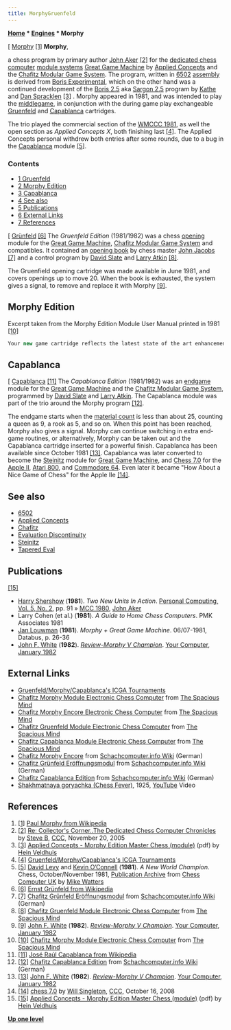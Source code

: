 ```yaml
---
title: MorphyGruenfeld
---
```

**[Home](Home "Home") \* [Engines](Engines "Engines") \* Morphy**



[ [Morphy](https://en.wikipedia.org/wiki/Paul_Morphy) <a id="cite-note-1" href="#cite-ref-1">[1]</a>
**Morphy**,  

a chess program by primary author [John Aker](John_Aker "John Aker") <a id="cite-note-2" href="#cite-ref-2">[2]</a> for the [dedicated chess computer](Dedicated_Chess_Computers "Dedicated Chess Computers") [module systems](Module#System "Module") [Great Game Machine](Great_Game_Machine "Great Game Machine") by [Applied Concepts](Applied_Concepts "Applied Concepts") and the [Chafitz Modular Game System](Chafitz_Modular_Game_System "Chafitz Modular Game System"). The program, written in [6502](6502 "6502") [assembly](Assembly "Assembly") is derived from [Boris Experimental](Boris#X "Boris"), which on the other hand was a continued development of the [Boris 2.5](Boris#2.5 "Boris") aka [Sargon 2.5](Sargon "Sargon") program by [Kathe](Kathe_Spracklen "Kathe Spracklen") and [Dan Spracklen](Dan_Spracklen "Dan Spracklen") <a id="cite-note-3" href="#cite-ref-3">[3]</a> . Morphy appeared in 1981, and was intended to play the [middlegame](Middlegame "Middlegame"), in conjunction with the during game play exchangeable [Gruenfeld](#gruenfeld) and [Capablanca](#capablanca) cartridges. 


The trio played the commercial section of the [WMCCC 1981](WMCCC_1981 "WMCCC 1981"), as well the open section as *Applied Concepts X*, both finishing last <a id="cite-note-4" href="#cite-ref-4">[4]</a>. The Applied Concepts personal withdrew both entries after some rounds, due to a bug in the [Capablanca](#capablanca) module <a id="cite-note-5" href="#cite-ref-5">[5]</a>. 



### Contents


* [1 Gruenfeld](#gruenfeld)
* [2 Morphy Edition](#morphy-edition)
* [3 Capablanca](#capablanca)
* [4 See also](#see-also)
* [5 Publications](#publications)
* [6 External Links](#external-links)
* [7 References](#references)






[ [Grünfeld](https://en.wikipedia.org/wiki/Ernst_Gr%C3%BCnfeld) <a id="cite-note-6" href="#cite-ref-6">[6]</a>
The *Gruenfeld Edition* (1981/1982) was a chess [opening](Opening "Opening") module for the [Great Game Machine](Great_Game_Machine "Great Game Machine"), [Chafitz Modular Game System](Chafitz_Modular_Game_System "Chafitz Modular Game System") and compatibles. It contained an [opening book](Opening_Book "Opening Book") by chess master [John Jacobs](index.php?title=John_Jacobs&action=edit&redlink=1 "John Jacobs (page does not exist)") <a id="cite-note-7" href="#cite-ref-7">[7]</a> and a control program by [David Slate](David_Slate "David Slate") and [Larry Atkin](Larry_Atkin "Larry Atkin") <a id="cite-note-8" href="#cite-ref-8">[8]</a>. 


The Gruenfield opening cartridge was made available in June 1981, and covers openings up to move 20. When the book is exhausted, the system gives a signal, to remove and replace it with Morphy <a id="cite-note-9" href="#cite-ref-9">[9]</a>.



## Morphy Edition


Excerpt taken from the Morphy Edition Module User Manual printed in 1981 <a id="cite-note-10" href="#cite-ref-10">[10]</a>




```C++
Your new game cartridge reflects the latest state of the art enhancements to high-level strategy game play. Your Morphy Edition of Master Chess is the most recent of a long list of world famous chess programs developed by Applied Concepts, Inc. This MORPHY EIDITION is one of the strongest chess programs commercially available today; and, when played in conjunction with its companion cartridges - Gruenfeld Edition of opening book moves and Capablanca Edition of end-game strategies - on the Great Game Machine's contiguous play function, it is absolutely unmatched in strength of play and strategic excellence! 

```

## Capablanca


[ [Capablanca](https://en.wikipedia.org/wiki/Jos%C3%A9_Ra%C3%BAl_Capablanca) <a id="cite-note-11" href="#cite-ref-11">[11]</a>
The *Capablanca Edition* (1981/1982) was an [endgame](Endgame "Endgame") module for the [Great Game Machine](Great_Game_Machine "Great Game Machine") and the [Chafitz Modular Game System](Chafitz_Modular_Game_System "Chafitz Modular Game System"), programmed by [David Slate](David_Slate "David Slate") and [Larry Atkin](Larry_Atkin "Larry Atkin"). The Capablanca module was part of the trio around the Morphy program <a id="cite-note-12" href="#cite-ref-12">[12]</a>. 


The endgame starts when the [material count](Material "Material") is less than about 25, counting a queen as 9, a rook as 5, and so on. When this point has been reached, Morphy also gives a signal. Morphy can continue switching in extra end-game routines, or alternatively, Morphy can be taken out and the Capablanca cartridge inserted for a powerful finish. Capablanca has been available since October 1981 <a id="cite-note-13" href="#cite-ref-13">[13]</a>. Capablanca was later converted to become the [Steinitz](Steinitz "Steinitz") module for [Great Game Machine](Great_Game_Machine "Great Game Machine"), and [Chess 7.0](Chess_7.0 "Chess 7.0") for the [Apple II](Apple_II "Apple II"), [Atari 800](Atari_8-bit "Atari 8-bit"), and [Commodore 64](Commodore_64 "Commodore 64"). Even later it became "How About a Nice Game of Chess" for the Apple IIe <a id="cite-note-14" href="#cite-ref-14">[14]</a>.



## See also


* [6502](6502 "6502")
* [Applied Concepts](Applied_Concepts "Applied Concepts")
* [Chafitz](Chafitz "Chafitz")
* [Evaluation Discontinuity](Evaluation_Discontinuity "Evaluation Discontinuity")
* [Steinitz](Steinitz "Steinitz")
* [Tapered Eval](Tapered_Eval "Tapered Eval")


## Publications


<a id="cite-note-15" href="#cite-ref-15">[15]</a>



* [Harry Shershow](Harry_Shershow "Harry Shershow") (**1981**). *Two New Units In Action*. [Personal Computing, Vol. 5, No. 2](Personal_Computing#5_2 "Personal Computing"), pp. 91 » [MCC 1980](MCC_1980 "MCC 1980"), [John Aker](John_Aker "John Aker")
* Larry Cohen (et al.) (**1981**). *A Guide to Home Chess Computers*. PMK Associates 1981
* [Jan Louwman](Jan_Louwman "Jan Louwman") (**1981**). *Morphy + Great Game Machine*. 06/07-1981, Databus, p. 26-36
* [John F. White](John_F._White "John F. White") (**1982**). *[Review-Morphy V Champion](http://yourcomputeronline.wordpress.com/2011/01/08/review-morphy-v-champion/)*. [Your Computer](Your_Computer "Your Computer"), [January 1982](http://yourcomputeronline.wordpress.com/2010/12/28/january-1982-contents-and-editorial/)


## External Links


* [Gruenfeld/Morphy/Capablanca's ICGA Tournaments](https://www.game-ai-forum.org/icga-tournaments/program.php?id=502)
* [Chafitz Morphy Module Electronic Chess Computer](http://www.spacious-mind.com/html/morphy_module.html) from [The Spacious Mind](The_Spacious_Mind "The Spacious Mind")
* [Chafitz Morphy Encore Electronic Chess Computer](http://www.spacious-mind.com/html/morphy_encore.html) from [The Spacious Mind](The_Spacious_Mind "The Spacious Mind")
* [Chafitz Gruenfeld Module Electronic Chess Computer](http://www.spacious-mind.com/html/gruenfeld_module.html) from [The Spacious Mind](The_Spacious_Mind "The Spacious Mind")
* [Chafitz Capablanca Module Electronic Chess Computer](http://www.spacious-mind.com/html/capablanca_module.html) from [The Spacious Mind](The_Spacious_Mind "The Spacious Mind")
* [Chafitz Morphy Encore](http://www.schach-computer.info/wiki/index.php/Chafitz_Morphy_Encore) from [Schachcomputer.info Wiki](http://www.schach-computer.info/wiki/index.php/Hauptseite_En) (German)
* [Chafitz Grünfeld Eröffnungsmodul](http://www.schach-computer.info/wiki/index.php/Chafitz_Gr%C3%BCnfeld_Er%C3%B6ffnungsmodul) from [Schachcomputer.info Wiki](http://www.schach-computer.info/wiki/index.php/Hauptseite_En) (German)
* [Chafitz Capablanca Edition](http://www.schach-computer.info/wiki/index.php/Chafitz_Capablanca_Edition) from [Schachcomputer.info Wiki](http://www.schach-computer.info/wiki/index.php/Hauptseite_En) (German)
* [Shakhmatnaya goryachka (Chess Fever)](https://en.wikipedia.org/wiki/Chess_Fever), 1925, [YouTube](https://en.wikipedia.org/wiki/YouTube) Video


 
## References


1. <a id="cite-ref-1" href="#cite-note-1">[1]</a> [Paul Morphy from Wikipedia](https://en.wikipedia.org/wiki/Paul_Morphy)
2. <a id="cite-ref-2" href="#cite-note-2">[2]</a> [Re: Collector's Corner..The Dedicated Chess Computer Chronicles](https://www.stmintz.com/ccc/index.php?id=463242) by [Steve B](Steve_Blincoe "Steve Blincoe"), [CCC](CCC "CCC"), November 20, 2005
3. <a id="cite-ref-3" href="#cite-note-3">[3]</a> [Applied Concepts - Morphy Edition Master Chess (module)](http://www.schaakcomputers.nl/hein_veldhuis/database/files/01-1981%20%5BE-4701%5D%20Applied%20Concepts%20-%20Morphy%20Edition%20Master%20Chess%20%28module%29.pdf) (pdf) by [Hein Veldhuis](Hein_Veldhuis "Hein Veldhuis")
4. <a id="cite-ref-4" href="#cite-note-4">[4]</a> [Gruenfeld/Morphy/Capablanca's ICGA Tournaments](https://www.game-ai-forum.org/icga-tournaments/program.php?id=502)
5. <a id="cite-ref-5" href="#cite-note-5">[5]</a> [David Levy](David_Levy "David Levy") and [Kevin O’Connell](Kevin_O%E2%80%99Connell "Kevin O’Connell") (**1981**). *A New World Champion*. Chess, October/November 1981, [Publication Archive](http://www.chesscomputeruk.com/html/publication_archive.html) from [Chess Computer UK](http://www.chesscomputeruk.com/index.html) by [Mike Watters](Mike_Watters "Mike Watters")
6. <a id="cite-ref-6" href="#cite-note-6">[6]</a> [Ernst Grünfeld from Wikipedia](https://en.wikipedia.org/wiki/Ernst_Gr%C3%BCnfeld)
7. <a id="cite-ref-7" href="#cite-note-7">[7]</a> [Chafitz Grünfeld Eröffnungsmodul](http://www.schach-computer.info/wiki/index.php/Chafitz_Gr%C3%BCnfeld_Er%C3%B6ffnungsmodul) from [Schachcomputer.info Wiki](http://www.schach-computer.info/wiki/index.php/Hauptseite_En) (German)
8. <a id="cite-ref-8" href="#cite-note-8">[8]</a> [Chafitz Gruenfeld Module Electronic Chess Computer](http://www.spacious-mind.com/html/gruenfeld_module.html) from [The Spacious Mind](The_Spacious_Mind "The Spacious Mind")
9. <a id="cite-ref-9" href="#cite-note-9">[9]</a> [John F. White](John_F._White "John F. White") (**1982**). *[Review-Morphy V Champion](http://yourcomputeronline.wordpress.com/2011/01/08/review-morphy-v-champion/)*. [Your Computer](Your_Computer "Your Computer"), [January 1982](http://yourcomputeronline.wordpress.com/2010/12/28/january-1982-contents-and-editorial/)
10. <a id="cite-ref-10" href="#cite-note-10">[10]</a> [Chafitz Morphy Module Electronic Chess Computer](http://www.spacious-mind.com/html/morphy_module.html) from [The Spacious Mind](The_Spacious_Mind "The Spacious Mind")
11. <a id="cite-ref-11" href="#cite-note-11">[11]</a> [José Raúl Capablanca from Wikipedia](https://en.wikipedia.org/wiki/Jos%C3%A9_Ra%C3%BAl_Capablanca)
12. <a id="cite-ref-12" href="#cite-note-12">[12]</a> [Chafitz Capablanca Edition](http://www.schach-computer.info/wiki/index.php/Chafitz_Capablanca_Edition) from [Schachcomputer.info Wiki](http://www.schach-computer.info/wiki/index.php/Hauptseite_En) (German)
13. <a id="cite-ref-13" href="#cite-note-13">[13]</a> [John F. White](John_F._White "John F. White") (**1982**). *[Review-Morphy V Champion](http://yourcomputeronline.wordpress.com/2011/01/08/review-morphy-v-champion/)*. [Your Computer](Your_Computer "Your Computer"), [January 1982](http://yourcomputeronline.wordpress.com/2010/12/28/january-1982-contents-and-editorial/)
14. <a id="cite-ref-14" href="#cite-note-14">[14]</a> [chess 7.0](http://www.talkchess.com/forum/viewtopic.php?t=24419) by [Will Singleton](Will_Singleton "Will Singleton"), [CCC](CCC "CCC"), October 16, 2008
15. <a id="cite-ref-15" href="#cite-note-15">[15]</a> [Applied Concepts - Morphy Edition Master Chess (module)](http://www.schaakcomputers.nl/hein_veldhuis/database/files/01-1981%20%5BE-4701%5D%20Applied%20Concepts%20-%20Morphy%20Edition%20Master%20Chess%20%28module%29.pdf) (pdf) by [Hein Veldhuis](Hein_Veldhuis "Hein Veldhuis")

**[Up one level](Engines "Engines")**







 
